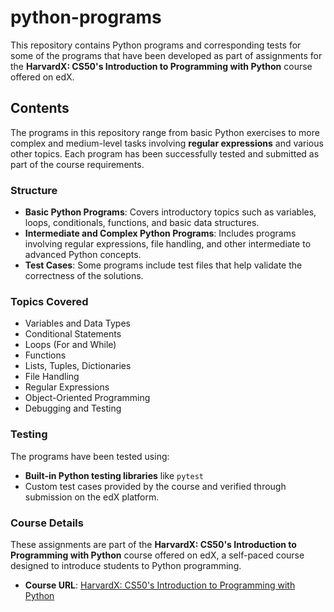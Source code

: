# python-programs

This repository contains Python programs and corresponding tests for some of the programs that have been developed as part of assignments for the **HarvardX: CS50's Introduction to Programming with Python** course offered on edX.

## Contents

The programs in this repository range from basic Python exercises to more complex and medium-level tasks involving **regular expressions** and various other topics. Each program has been successfully tested and submitted as part of the course requirements.

### Structure

- **Basic Python Programs**: Covers introductory topics such as variables, loops, conditionals, functions, and basic data structures.
- **Intermediate and Complex Python Programs**: Includes programs involving regular expressions, file handling, and other intermediate to advanced Python concepts.
- **Test Cases**: Some programs include test files that help validate the correctness of the solutions.

### Topics Covered
- Variables and Data Types
- Conditional Statements
- Loops (For and While)
- Functions
- Lists, Tuples, Dictionaries
- File Handling
- Regular Expressions
- Object-Oriented Programming
- Debugging and Testing

### Testing

The programs have been tested using:
- **Built-in Python testing libraries** like  `pytest`
- Custom test cases provided by the course and verified through submission on the edX platform.

### Course Details

These assignments are part of the **HarvardX: CS50's Introduction to Programming with Python** course offered on edX, a self-paced course designed to introduce students to Python programming.

- **Course URL**: [HarvardX: CS50's Introduction to Programming with Python](https://www.edx.org/course/cs50s-introduction-to-programming-with-python)

